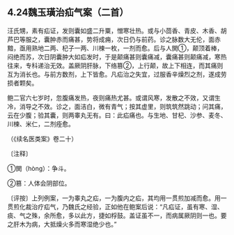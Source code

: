 ## 4.24魏玉璜治疝气案（二首）

汪氏甥，素有疝证，发则囊如盛二升粟，憎寒壮热。或与小茴香、青皮、木香、胡芦巴等服之，囊肿赤而痛甚，势将成痈，次日仍与前药。诊之脉数大无伦，面赤黯，亟用熟地二两、杞子一两、川楝一枚，一剂而愈。后与人閧①，颠顶着棒，闷绝而苏，次日阴囊肿大如疝发时，于是颠痛甚则囊痛减，囊痛甚则颠痛减，寒热往来，专科递治无效。盖厥阴肝脉，下络篡②，上行颠，故上下相连，而其痛则互为消长也。与前方数剂，上下皆愈。凡疝治之失宜，过服香辛燥烈之剂，遂成劳损者颗矣。

鲍二官六七岁时，忽腹痛发热，夜则痛热尤甚。或谓风寒，发散之不效，又谓生冷，消导之不效。诊之，面洁白，微有青气；按其虚里，则筑筑然跳动；问其痛，云在少腹；验其囊，则两睾丸无有。曰：此疝痛也。与生地、甘杞、沙参、麦冬、川楝、米仁，二剂痊愈。

（《续名医类案》卷二十）

〔注释〕

①閧（hòng）：争斗。

②篡：人体会阴部位。

〔评按〕上列例案，一为睾丸之疝，一为腹内之疝，其均用一贯煎加减而愈。用一贯煎化裁治疗疝气，乃魏氏之经验，正如他在鲍案后说：“凡疝证，虽有寒、湿、痰、气之殊，余所愈，多以此方，捷如桴鼓。盖证虽不一，而病属厥阴则一也。要之肝木为病，大抵燥火多而寒湿绝少也。”
